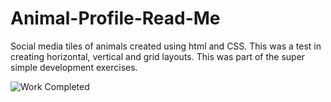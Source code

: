 # Animal-Profile-Read-Me
Social media tiles of animals created using html and CSS. This was a test in creating horizontal, vertical and grid layouts. This was part of the super simple development exercises. 

![Work Completed](https://github.com/JSayer1998/Animal-Profile-Read-Me/assets/128697629/e9996ef5-d761-4a9d-9c8e-2c2804fe5bd8)
